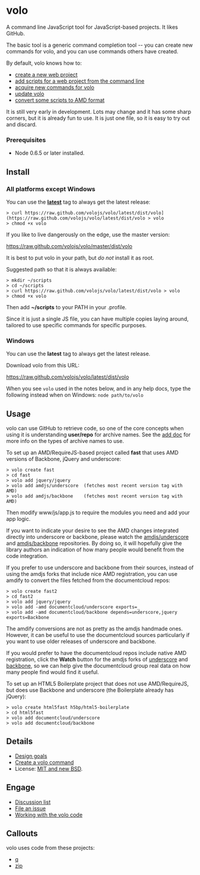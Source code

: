 # volo

A command line JavaScript tool for JavaScript-based projects. It likes
GitHub.

The basic tool is a generic command completion tool -- you can create new
commands for volo, and you can use commands others have created.

By default, volo knows how to:

* [create a new web project](https://github.com/volojs/volo/blob/master/volo/create/doc.md)
* [add scripts for a web project from the command line](https://github.com/volojs/volo/blob/master/volo/add/doc.md)
* [acquire new commands for volo](https://github.com/volojs/volo/blob/master/volo/acquire/doc.md)
* [update volo](https://github.com/volojs/volo/blob/master/volo/rejuvenate/doc.md)
* [convert some scripts to AMD format](https://github.com/volojs/volo/blob/master/volo/amdify/doc.md)

It is still very early in development. Lots may change and it has some sharp
corners, but it is already fun to use. It is just one file, so it is
easy to try out and discard.

### Prerequisites

* Node 0.6.5 or later installed.

## Install

### All platforms except Windows

You can use the **[latest](https://raw.github.com/volojs/volo/latest/dist/volo)** tag to always get the latest release:

    > curl https://raw.github.com/volojs/volo/latest/dist/volo](https://raw.github.com/volojs/volo/latest/dist/volo > volo
    > chmod +x volo

If you like to live dangerously on the edge, use the master version:

https://raw.github.com/volojs/volo/master/dist/volo

It is best to put volo in your path, but *do not* install it as root.

Suggested path so that it is always available:

    > mkdir ~/scripts
    > cd ~/scripts
    > curl https://raw.github.com/volojs/volo/latest/dist/volo > volo
    > chmod +x volo

Then add **~/scripts** to your PATH in your .profile.

Since it is just a single JS file, you can have multiple copies laying around,
tailored to use specific commands for specific purposes.

### Windows

You can use the **latest** tag to always get the latest release.

Download volo from this URL:

   https://raw.github.com/volojs/volo/latest/dist/volo

When you see `volo` used in the notes below, and in any help docs, type the
following instead when on Windows: `node path/to/volo`

## Usage

volo can use GitHub to retrieve code, so one of the core concepts when using
it is understanding **user/repo** for archive names. See the
[add doc](https://github.com/volojs/volo/blob/master/volo/add/doc.md) for more
info on the types of archive names to use.

To set up an AMD/RequireJS-based project called **fast** that uses AMD versions of
Backbone, jQuery and underscore:

    > volo create fast
    > cd fast
    > volo add jquery/jquery
    > volo add amdjs/underscore  (fetches most recent version tag with AMD)
    > volo add amdjs/backbone    (fetches most recent version tag with AMD)

Then modify www/js/app.js to require the modules you need and add your app logic.

If you want to indicate your desire to see the AMD changes integrated directly
into underscore or backbone, please watch the
[amdjs/underscore](https://github.com/amdjs/underscore) and
[amdjs/backbone](https://github.com/amdjs/backbone)
repositories. By doing so, it will hopefully give the library authors an
indication of how many people would benefit from the code integration.

If you prefer to use underscore and backbone from their sources, instead of
using the amdjs forks that include nice AMD registration, you can use amdify
to convert the files fetched from the documentcloud repos:

    > volo create fast2
    > cd fast2
    > volo add jquery/jquery
    > volo add -amd documentcloud/underscore exports=_
    > volo add -amd documentcloud/backbone depends=underscore,jquery exports=Backbone

The amdify conversions are not as pretty as the amdjs handmade ones. However,
it can be useful to use the documentcloud sources particularly if you want to
use older releases of underscore and backbone.

If you would prefer to have the documentcloud repos include native AMD registration,
click the **Watch** button for the amdjs forks of [underscore](https://github.com/amdjs/underscore)
and [backbone](https://github.com/amdjs/backbone), so we can help give the
documentcloud group real data on how many people find would find it useful.

To set up an HTML5 Boilerplate project that does not use AMD/RequireJS, but does
use Backbone and underscore (the Boilerplate already has jQuery):

    > volo create html5fast h5bp/html5-boilerplate
    > cd html5fast
    > volo add documentcloud/underscore
    > volo add documentcloud/backbone

## Details

* [Design goals](https://github.com/volojs/volo/blob/master/docs/designGoals.md)
* [Create a volo command](https://github.com/volojs/volo/blob/master/docs/createCommand.md)
* License: [MIT and new BSD](https://github.com/volojs/volo/blob/master/LICENSE).

## Engage

* [Discussion list](http://groups.google.com/group/volojs)
* [File an issue](https://github.com/volojs/volo/issues)
* [Working with the volo code](https://github.com/volojs/volo/blob/master/docs/workingWithCode.md)

## Callouts

volo uses code from these projects:

* [q](https://github.com/kriskowal/q)
* [zip](https://github.com/kriskowal/zip)
